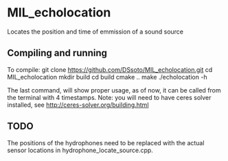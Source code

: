 # MIL_echolocation
Locates the position and time of emmission of a sound source

## Compiling and running
To compile:
	git clone https://github.com/DSsoto/MIL_echolocation.git
	cd MIL_echolocation
	mkdir build
	cd build
	cmake ..
	make
	./echolocation -h

The last command, will show proper usage, as of now, it can be called from the terminal with 4 timestamps.
Note: you will need to have ceres solver installed, see http://ceres-solver.org/building.html

## TODO
The positions of the hydrophones need to be replaced with the actual sensor locations in hydrophone_locate_source.cpp.
